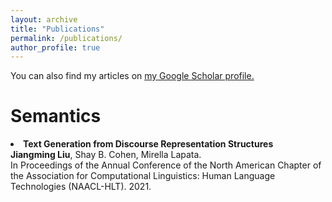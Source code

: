 ```yaml
---
layout: archive
title: "Publications"
permalink: /publications/
author_profile: true
---
```


You can also find my articles on <u><a href="https://scholar.google.com/citations?user=8kOZVRsAAAAJ&hl=en">my Google Scholar profile</a>.</u>

Semantics
=====

<li>
<b>Text Generation from Discourse Representation Structures</b> <br/>
<strong>Jiangming Liu</strong>, Shay B. Cohen, Mirella Lapata.  <br/>
In Proceedings of the Annual Conference of the North American Chapter of the Association for Computational Linguistics: Human Language Technologies (NAACL-HLT). 2021.
</li>	
